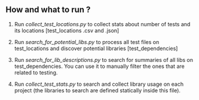 ## How and what to run ?

1. Run _collect\_test\_locations.py_ to collect stats about number of tests and its locations [test_locations .csv and .json]

2. Run _search\_for\_potential\_libs.py_ to process all test files on test_locations and discover potential libraries [test_dependencies]

3. Run _search\_for\_lib\_descriptions.py_ to search for summaries of all libs on test_dependencies. You can use it to manually filter
the ones that are related to testing.

4. Run _collect\_test\_stats.py_ to search and collect library usage on each project (the libraries to search are defined statically inside 
this file).